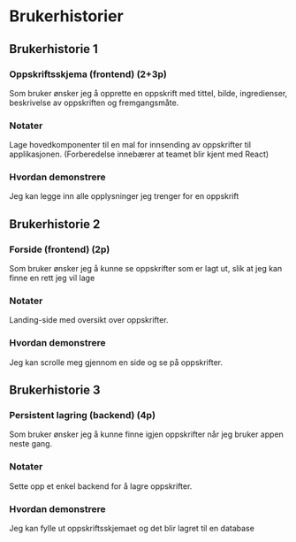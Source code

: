 # Brukerhistorier

## Brukerhistorie 1
### Oppskriftsskjema (frontend) (2+3p)
Som bruker ønsker jeg å opprette en oppskrift med tittel, bilde, ingredienser, beskrivelse av oppskriften og fremgangsmåte. 
### Notater
Lage hovedkomponenter til en mal for innsending av oppskrifter til applikasjonen. (Forberedelse innebærer at teamet blir kjent med React)
### Hvordan demonstrere
Jeg kan legge inn alle opplysninger jeg trenger for en oppskrift

## Brukerhistorie 2
### Forside (frontend) (2p)
Som bruker ønsker jeg å kunne se oppskrifter som er lagt ut, slik at jeg kan finne en rett jeg vil lage
### Notater
Landing-side med oversikt over oppskrifter.
### Hvordan demonstrere
Jeg kan scrolle meg gjennom en side og se på oppskrifter.

## Brukerhistorie 3
### Persistent lagring (backend) (4p)
Som bruker ønsker jeg å kunne finne igjen oppskrifter når jeg bruker appen neste gang.
### Notater
Sette opp et enkel backend for å lagre oppskrifter. 
### Hvordan demonstrere
Jeg kan fylle ut oppskriftsskjemaet og det blir lagret til en database
